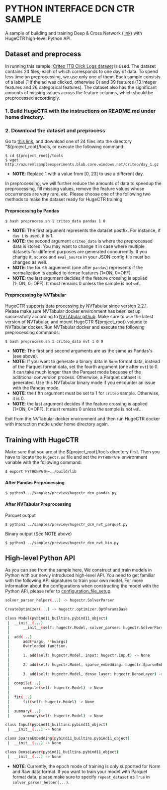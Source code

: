 # PYTHON INTERFACE DCN CTR SAMPLE #
A sample of building and training Deep & Cross Network [(link)](https://arxiv.org/pdf/1708.05123.pdf) with HugeCTR high-level Python API.

## Dataset and preprocess ##
In running this sample, [Criteo 1TB Click Logs dataset](https://ailab.criteo.com/download-criteo-1tb-click-logs-dataset/) is used.
The dataset contains 24 files, each of which corresponds to one day of data.
To spend less time on preprocessing, we use only one of them.
Each sample consists of a label (1 if the ad was clicked, otherwise 0) and 39 features (13 integer features and 26 categorical features).
The dataset also has the significant amounts of missing values across the feature columns, which should be preprocessed accordingly.

### 1. Build HugeCTR with the instructions on README.md under home directory.

### 2. Download the dataset and preprocess

Go to [this link](https://ailab.criteo.com/download-criteo-1tb-click-logs-dataset/),
and download one of 24 files into the directory "${project_root}/tools, 
or execute the following command:
```
$ cd ${project_root}/tools
$ wget http://azuremlsampleexperiments.blob.core.windows.net/criteo/day_1.gz
```
- **NOTE**: Replace 1 with a value from [0, 23] to use a different day.

In preprocessing, we will further reduce the amounts of data to speedup the preprocessing, fill missing values, remove the feature values whose occurrences are very rare, etc.
Please choose one of the following two methods to make the dataset ready for HugeCTR training.

#### Preprocessing by Pandas ####
```shell
$ bash preprocess.sh 1 criteo_data pandas 1 0
```
- **NOTE**: The first argument represents the dataset postfix.  For instance, if `day_1` is used, it is 1.
- **NOTE**: the second argument `criteo_data` is where the preprocessed data is stored.
You may want to change it in case where multiple datasets for different purposes are generated concurrently.
If you change it, `source` and `eval_source` in your JSON config file must be changed as well.
- **NOTE**: the fourth arguement (one after `pandas`) represents if the normalization is applied to dense features (1=ON, 0=OFF).
- **NOTE**: the last argument decides if the feature crossing is applied (1=ON, 0=OFF).
It must remains 0 unless the sample is not `wdl`.

#### Preprocessing by NVTabular ####

HugeCTR supports data processing by NVTabular since version 2.2.1.
Please make sure NVTabular docker environment has been set up successfully according to [NVTAbular github](https://github.com/NVIDIA/NVTabular).
Make sure to use the latest version of NVTabular,
and mount HugeCTR ${project_root} volume to NVTabular docker.
Run NVTabular docker and execute the following preprocessing commands:
```shell
$ bash preprocess.sh 1 criteo_data nvt 1 0 0
```
- **NOTE**: The first and second arguments are as the same as Pandas's (see above).
- **NOTE**: If you want to generate a binary data in `Norm` format data, instead of the Parquet format data, set the fourth argument (one after `nvt`) to 0. It can take much longer than the Parquet mode becuase of the additional conversion process.
Otherwise, a Parquet dataset is generated. Use this NVTabular binary mode if you encounter an  issue with the Pandas mode.
- **NOTE**: the fifth argument must be set to 1 for `criteo` sample. Otherwise, it is 0.
- **NOTE**: the last argument decides if the feature crossing is applied (1=ON, 0=OFF).
It must remains 0 unless the sample is not `wdl`.

Exit from the NVTabular docker environment and then run HugeCTR docker with interaction mode under home directory again.

## Training with HugeCTR ##
Make sure that you are at the ${project_root}/tools directory first. Then you have to locate the `hugectr.so` file and set the `PYTHONPATH` environment variable with the following command:
```shell
$ export PYTHONPATH=../build/lib
```

#### After Pandas Preprocessing ####
```shell
$ python3 ../samples/preview/hugectr_dcn_pandas.py
```

#### After NVTabular Preprocessing ####
Parquet output
```shell
$ python3 ../samples/preview/hugectr_dcn_nvt_parquet.py
```
Binary output (See NOTE above)
```shell
$ python3 ../samples/preview/hugectr_dcn_nvt_bin.py
```

## High-level Python API ##
As you can see from the sample here, We construct and train models in Python with our newly introduced high-level API. You need to get familiar with the following API signatures to train your own model. For more information about the configurations when constructing the model with the Python API, please refer to [configuration_file_setup](https://gitlab-master.nvidia.com/dl/hugectr/hugectr/-/blob/v3.0-integration/docs/configuration_file_setup.md).

```bash
solver_parser_helper(...) -> hugectr.SolverParser
```

```bash
CreateOptimizer(...) -> hugectr.optimizer.OptParamsBase
```

```bash
class Model(pybind11_builtins.pybind11_object)
 |  __init__(...)
 |      __init__(self: hugectr.Model, solver_parser: hugectr.SolverParser, opt_params: hugectr.optimizer.OptParamsBase) -> None
 |
 |  add(...)
 |      add(*args, **kwargs)
 |      Overloaded function.
 |
 |      1. add(self: hugectr.Model, input: hugectr.Input) -> None
 |
 |      2. add(self: hugectr.Model, sparse_embedding: hugectr.SparseEmbedding) -> None
 |
 |      3. add(self: hugectr.Model, dense_layer: hugectr.DenseLayer) -> None
 |
 |  compile(...)
 |      compile(self: hugectr.Model) -> None
 |
 |  fit(...)
 |      fit(self: hugectr.Model) -> None
 |
 |  summary(...)
 |      summary(self: hugectr.Model) -> None

```

```bash
class Input(pybind11_builtins.pybind11_object)
 |  __init__(...) -> None
```

```bash
class SparseEmbedding(pybind11_builtins.pybind11_object)
 |  __init__(...) -> None
```

```bash
class DenseLayer(pybind11_builtins.pybind11_object)
 |  __init__(...) -> None
```

- **NOTE**: Currently, the epoch mode of training is only supported for Norm and Raw data format. If you want to train your model with Parquet format data, please make sure to specify `repeat_dataset` as `True` in `solver_parser_helper(...)`.
